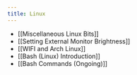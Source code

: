 ```yaml
---
title: Linux
---
```


- [[Miscellaneous Linux Bits]]
- [[Setting External Monitor Brightness]]
- [[WIFI and Arch Linux]]
- [[Bash (Linux) Introduction]]
- [[Bash Commands (Ongoing)]]
